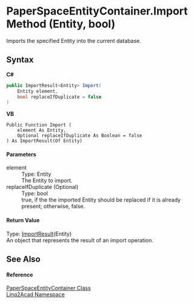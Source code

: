 # PaperSpaceEntityContainer.Import Method (Entity, bool)
 

Imports the specified Entity into the current database.

## Syntax

**C#**<br />
``` C#
public ImportResult<Entity> Import(
	Entity element,
	bool replaceIfDuplicate = false
)
```

**VB**<br />
``` VB
Public Function Import ( 
	element As Entity,
	Optional replaceIfDuplicate As Boolean = false
) As ImportResult(Of Entity)
```


#### Parameters
<dl><dt>element</dt><dd>Type: Entity<br />The Entity to import.</dd><dt>replaceIfDuplicate (Optional)</dt><dd>Type: bool<br />true, if the the imported Entity should be replaced if it is already present; otherwise, false.</dd></dl>

#### Return Value
Type: <a href="T_Linq2Acad_ImportResult_1.md">ImportResult</a>(Entity)<br />An object that represents the result of an import operation.

## See Also


#### Reference
<a href="T_Linq2Acad_PaperSpaceEntityContainer.md">PaperSpaceEntityContainer Class</a><br /><a href="N_Linq2Acad.md">Linq2Acad Namespace</a><br />
